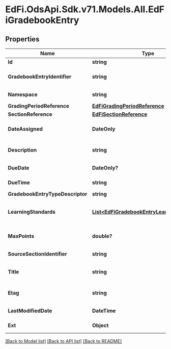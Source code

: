 # EdFi.OdsApi.Sdk.v71.Models.All.EdFiGradebookEntry

## Properties

Name | Type | Description | Notes
------------ | ------------- | ------------- | -------------
**Id** | **string** |  | [optional] 
**GradebookEntryIdentifier** | **string** | A unique number or alphanumeric code assigned to a gradebook entry by the source system. | 
**Namespace** | **string** | Namespace URI for the source of the gradebook entry. | 
**GradingPeriodReference** | [**EdFiGradingPeriodReference**](EdFiGradingPeriodReference.md) |  | [optional] 
**SectionReference** | [**EdFiSectionReference**](EdFiSectionReference.md) |  | [optional] 
**DateAssigned** | **DateOnly** | The date the assignment, homework, or assessment was assigned or executed. | 
**Description** | **string** | A description of the assignment, homework, or classroom assessment. | [optional] 
**DueDate** | **DateOnly?** | The date the assignment, homework, or assessment is due. | [optional] 
**DueTime** | **string** | The time the assignment, homework, or assessment is due. | [optional] 
**GradebookEntryTypeDescriptor** | **string** | The type of the gradebook entry. | [optional] 
**LearningStandards** | [**List&lt;EdFiGradebookEntryLearningStandard&gt;**](EdFiGradebookEntryLearningStandard.md) | An unordered collection of gradebookEntryLearningStandards. LearningStandard(s) associated with the gradebook entry. | [optional] 
**MaxPoints** | **double?** | The maximum number of points  that can be earned for the submission. | [optional] 
**SourceSectionIdentifier** | **string** | The local identifier assigned to a section. | 
**Title** | **string** | The name or title of the activity to be recorded in the gradebook entry. | 
**Etag** | **string** | A unique system-generated value that identifies the version of the resource. | [optional] 
**LastModifiedDate** | **DateTime** | The date and time the resource was last modified. | [optional] 
**Ext** | **Object** | Extensions to the GradebookEntry entity. | [optional] 

[[Back to Model list]](../README.md#documentation-for-models) [[Back to API list]](../README.md#documentation-for-api-endpoints) [[Back to README]](../README.md)

